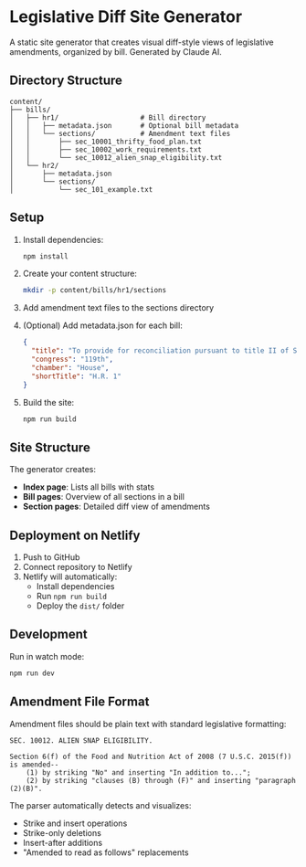 # Legislative Diff Site Generator

A static site generator that creates visual diff-style views of legislative amendments, organized by bill. Generated by Claude AI.

## Directory Structure

```
content/
├── bills/
│   ├── hr1/                    # Bill directory
│   │   ├── metadata.json       # Optional bill metadata
│   │   └── sections/           # Amendment text files
│   │       ├── sec_10001_thrifty_food_plan.txt
│   │       ├── sec_10002_work_requirements.txt
│   │       └── sec_10012_alien_snap_eligibility.txt
│   └── hr2/
│       ├── metadata.json
│       └── sections/
│           └── sec_101_example.txt
```

## Setup

1. Install dependencies:
   ```bash
   npm install
   ```

2. Create your content structure:
   ```bash
   mkdir -p content/bills/hr1/sections
   ```

3. Add amendment text files to the sections directory

4. (Optional) Add metadata.json for each bill:
   ```json
   {
     "title": "To provide for reconciliation pursuant to title II of S. Con. Res. 47",
     "congress": "119th",
     "chamber": "House",
     "shortTitle": "H.R. 1"
   }
   ```

5. Build the site:
   ```bash
   npm run build
   ```

## Site Structure

The generator creates:
- **Index page**: Lists all bills with stats
- **Bill pages**: Overview of all sections in a bill
- **Section pages**: Detailed diff view of amendments

## Deployment on Netlify

1. Push to GitHub
2. Connect repository to Netlify
3. Netlify will automatically:
   - Install dependencies
   - Run `npm run build`
   - Deploy the `dist/` folder

## Development

Run in watch mode:
```bash
npm run dev
```

## Amendment File Format

Amendment files should be plain text with standard legislative formatting:

```
SEC. 10012. ALIEN SNAP ELIGIBILITY.

Section 6(f) of the Food and Nutrition Act of 2008 (7 U.S.C. 2015(f)) is amended--
    (1) by striking "No" and inserting "In addition to...";
    (2) by striking "clauses (B) through (F)" and inserting "paragraph (2)(B)".
```

The parser automatically detects and visualizes:
- Strike and insert operations
- Strike-only deletions
- Insert-after additions
- "Amended to read as follows" replacements
